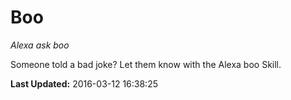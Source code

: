 # Boo
*Alexa ask boo*

Someone told a bad joke? Let them know with the Alexa boo Skill.

**Last Updated:** 2016-03-12 16:38:25